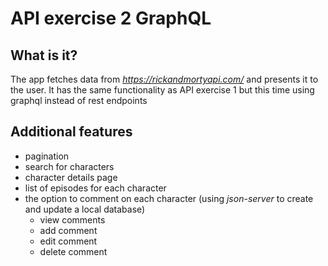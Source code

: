 # API exercise 2 GraphQL

## What is it?

The app fetches data from *https://rickandmortyapi.com/* and presents it to the user. It has the same functionality as API exercise 1 but this time using graphql instead of rest endpoints

## Additional features

- pagination
- search for characters
- character details page
- list of episodes for each character
- the option to comment on each character (using _json-server_ to create and update a local database)
  - view comments
  - add comment
  - edit comment
  - delete comment
